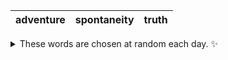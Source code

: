 <!-- word_basket start -->
| adventure | spontaneity | truth |
| :-------: | :---------: | :---: |

<details>
  <summary>These words are chosen at random each day. ✨</summary>
  Take a look inside this repo to see how that works.
</details>
<!-- word_basket end -->

